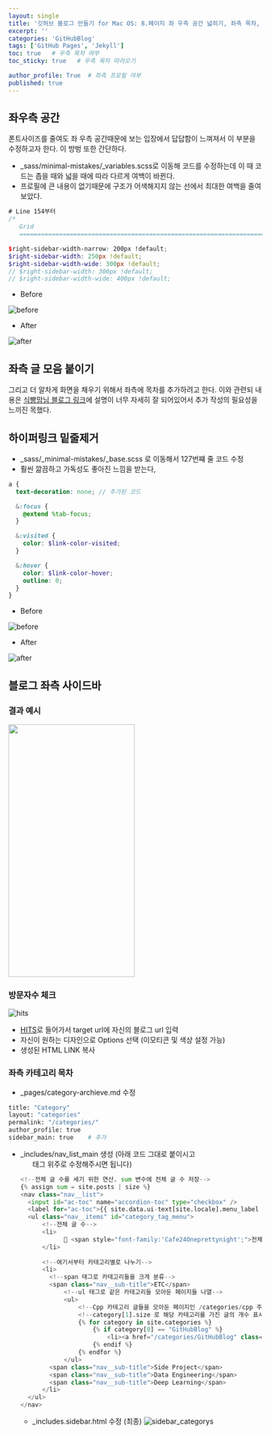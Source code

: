 ```yaml
---
layout: single
title: '깃허브 블로그 만들기 for Mac OS: 8.페이지 좌 우측 공간 넓히기, 좌측 목차, 하이퍼링크 밑줄 제거'
excerpt: ''
categories: 'GitHubBlog'
tags: ['GitHub Pages', 'Jekyll']
toc: true   # 우측 목차 여부
toc_sticky: true   # 우측 목차 따라오기

author_profile: True  # 좌측 프로필 여부
published: true
---
```

## 좌우측 공간
폰트사이즈를 줄여도 좌 우측 공간때문에 보는 입장에서 답답함이 느껴져서 이 부분을 수정하고자 한다. 이 방벙 또한 간단하다.
- _sass/minimal-mistakes/_variables.scss로 이동해 코드를 수정하는데 이 때 코드는 좁을 때와 넓을 때에 따라 다르게 여백이 바뀐다.
- 프로필에 큰 내용이 없기때문에 구조가 어색해지지 않는 선에서 최대한 여백을 줄여보았다.

```scss
# Line 154부터
/*
   Grid
   ========================================================================== */

$right-sidebar-width-narrow: 200px !default;
$right-sidebar-width: 250px !default;
$right-sidebar-width-wide: 300px !default;
// $right-sidebar-width: 300px !default;
// $right-sidebar-width-wide: 400px !default;
```

- Before

![before](/assets/blog_img/before.png)

- After

![after](/assets/blog_img/after.png)

## 좌측 글 모음 붙이기
그리고 더 알차게 화면을 채우기 위해서 좌측에 목차를 추가하려고 한다. 이와 관련되 내용은 [식빵맘님 블로그 링크](https://ansohxxn.github.io/blog/category/)에 설명이 너무 자세히 잘 되어있어서 추가 작성의 필요성을 느끼진 목했다.

## 하이퍼링크 밑줄제거
- _sass/_minimal-mistakes/_base.scss 로 이동해서 127번쨰 줄 코드 수정
- 훨씬 깖끔하고 가독성도 좋아진 느낌을 받는다,

```scss
a {
  text-decoration: none; // 추가된 코드

  &:focus {
    @extend %tab-focus;
  }

  &:visited {
    color: $link-color-visited;
  }

  &:hover {
    color: $link-color-hover;
    outline: 0;
  }
}
```

- Before

![before](/assets/blog_img/linkbefore.png)

- After

![after](/assets/blog_img/linkafter.png)


## 블로그 좌측 사이드바

### 결과 예시
<img src="/assets/blog_img/sidebar_result.png" width="250" height="500"/>

### 방문자수 체크
![hits](/assets/blog_img/hits.png)

  - [HITS](https://hits.seeyoufarm.com)로 들어가서 target url에 자신의 블로그 url 입력
  - 자신이 원하는 디자인으로 Options 선택 (이모티콘 및 색상 설정 가능)
  - 생성된 HTML LINK 복사 

### 좌측 카테고리 목차
  - _pages/category-archieve.md 수정
  ``` python
  title: "Category"
  layout: "categories"
  permalink: "/categories/"
  author_profile: true
  sidebar_main: true    # 추가
  ```

  - _includes/nav_list_main 생성 (아래 코드 그대로 붙이시고 <ul> 태그 위주로 수정해주시면 됩니다)
  
  ``` python
  <!--전체 글 수를 세기 위한 연산. sum 변수에 전체 글 수 저장-->
  {% assign sum = site.posts | size %}
  <nav class="nav__list">
    <input id="ac-toc" name="accordion-toc" type="checkbox" />
    <label for="ac-toc">{{ site.data.ui-text[site.locale].menu_label }}</label>
    <ul class="nav__items" id="category_tag_menu">
        <!--전체 글 수-->
        <li>
              📑 <span style="font-family:'Cafe24Oneprettynight';">전체 글 수</style> <span style="font-family:'Coming Soon';">{{sum}}</style> <span style="font-family:'Cafe24Oneprettynight';">개</style> 
        </li>
        
        <!--여기서부터 카테고리별로 나누기-->
        <li>
          <!--span 태그로 카테고리들을 크게 분류-->
          <span class="nav__sub-title">ETC</span>
              <!--ul 태그로 같은 카테고리들 모아둔 페이지들 나열-->
              <ul>
                  <!--Cpp 카테고리 글들을 모아둔 페이지인 /categories/cpp 주소의 글로 링크 연결-->
                  <!--category[1].size 로 해당 카테고리를 가진 글의 개수 표시--> 
                  {% for category in site.categories %}
                      {% if category[0] == "GitHubBlog" %}
                          <li><a href="/categories/GitHubBlog" class="">Blog ({{category[1].size}})</a></li>
                      {% endif %}
                  {% endfor %}
              </ul>
          <span class="nav__sub-title">Side Project</span>
          <span class="nav__sub-title">Data Engineering</span>
          <span class="nav__sub-title">Deep Learning</span>
        </li>
    </ul>
  </nav>
  ```
- _includes.sidebar.html 수정 (최종)
![sidebar_category](/assets/blog_img/sidebar_category.png)s
